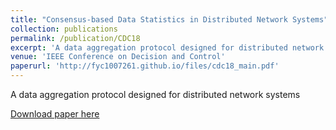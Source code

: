 ```yaml
---
title: "Consensus-based Data Statistics in Distributed Network Systems"
collection: publications
permalink: /publication/CDC18
excerpt: 'A data aggregation protocol designed for distributed network systems'
venue: 'IEEE Conference on Decision and Control'
paperurl: 'http://fyc1007261.github.io/files/cdc18_main.pdf'
---
```

A data aggregation protocol designed for distributed network systems

[Download paper here](http://fyc1007261.github.io/files/cdc18_main.pdf)